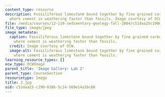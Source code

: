 ```yaml
---
content_type: resource
description: Fossiliferous limestone bound together by fine grained carbonate cement
  where cement is weathering faster than fossils. Image courtesy of OCW.
file: /media/courses/12-110-sedimentary-geology-fall-2004/c51daa25c190638b5c14569e14a1bc60_2.jpg
file_type: image/jpeg
image_metadata:
  caption: Fossiliferous limestone bound together by fine grained carbonate cement
    where cement is weathering faster than fossils.
  credit: Image courtesy of OCW.
  image-alt: Fossiliferous limestone bound together by fine grained carbonate cement
    where cement is weathering faster than fossils.
learning_resource_types: []
ocw_type: OCWImage
parent_title: 'Image Gallery: Lab 2'
parent_type: CourseSection
resourcetype: Image
title: 2.jpg
uid: c51daa25-c190-638b-5c14-569e14a1bc60
---
```

